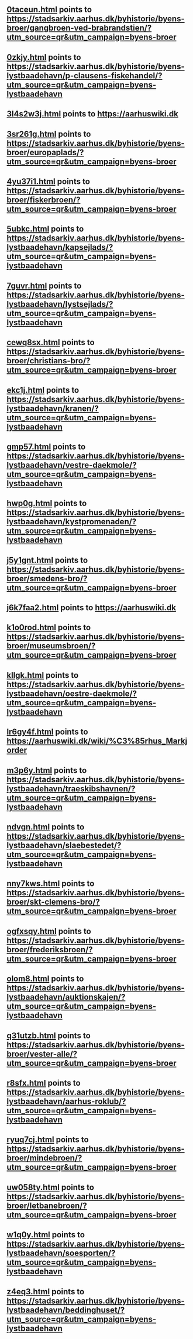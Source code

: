 [0taceun.html](https://stadsarkiv.aarhus.dk/byhistorie/byens-broer/gangbroen-ved-brabrandstien/?utm_source=qr&utm_campaign=byens-broer) points to https://stadsarkiv.aarhus.dk/byhistorie/byens-broer/gangbroen-ved-brabrandstien/?utm_source=qr&utm_campaign=byens-broer
---
[0zkjy.html](https://stadsarkiv.aarhus.dk/byhistorie/byens-lystbaadehavn/p-clausens-fiskehandel/?utm_source=qr&utm_campaign=byens-lystbaadehavn) points to https://stadsarkiv.aarhus.dk/byhistorie/byens-lystbaadehavn/p-clausens-fiskehandel/?utm_source=qr&utm_campaign=byens-lystbaadehavn
---
[3l4s2w3j.html](https://aarhuswiki.dk) points to https://aarhuswiki.dk
---
[3sr261g.html](https://stadsarkiv.aarhus.dk/byhistorie/byens-broer/europaplads/?utm_source=qr&utm_campaign=byens-broer) points to https://stadsarkiv.aarhus.dk/byhistorie/byens-broer/europaplads/?utm_source=qr&utm_campaign=byens-broer
---
[4yu37i1.html](https://stadsarkiv.aarhus.dk/byhistorie/byens-broer/fiskerbroen/?utm_source=qr&utm_campaign=byens-broer) points to https://stadsarkiv.aarhus.dk/byhistorie/byens-broer/fiskerbroen/?utm_source=qr&utm_campaign=byens-broer
---
[5ubkc.html](https://stadsarkiv.aarhus.dk/byhistorie/byens-lystbaadehavn/kapsejlads/?utm_source=qr&utm_campaign=byens-lystbaadehavn) points to https://stadsarkiv.aarhus.dk/byhistorie/byens-lystbaadehavn/kapsejlads/?utm_source=qr&utm_campaign=byens-lystbaadehavn
---
[7guvr.html](https://stadsarkiv.aarhus.dk/byhistorie/byens-lystbaadehavn/lystsejlads/?utm_source=qr&utm_campaign=byens-lystbaadehavn) points to https://stadsarkiv.aarhus.dk/byhistorie/byens-lystbaadehavn/lystsejlads/?utm_source=qr&utm_campaign=byens-lystbaadehavn
---
[cewq8sx.html](https://stadsarkiv.aarhus.dk/byhistorie/byens-broer/christians-bro/?utm_source=qr&utm_campaign=byens-broer) points to https://stadsarkiv.aarhus.dk/byhistorie/byens-broer/christians-bro/?utm_source=qr&utm_campaign=byens-broer
---
[ekc1j.html](https://stadsarkiv.aarhus.dk/byhistorie/byens-lystbaadehavn/kranen/?utm_source=qr&utm_campaign=byens-lystbaadehavn) points to https://stadsarkiv.aarhus.dk/byhistorie/byens-lystbaadehavn/kranen/?utm_source=qr&utm_campaign=byens-lystbaadehavn
---
[gmp57.html](https://stadsarkiv.aarhus.dk/byhistorie/byens-lystbaadehavn/vestre-daekmole/?utm_source=qr&utm_campaign=byens-lystbaadehavn) points to https://stadsarkiv.aarhus.dk/byhistorie/byens-lystbaadehavn/vestre-daekmole/?utm_source=qr&utm_campaign=byens-lystbaadehavn
---
[hwp0g.html](https://stadsarkiv.aarhus.dk/byhistorie/byens-lystbaadehavn/kystpromenaden/?utm_source=qr&utm_campaign=byens-lystbaadehavn) points to https://stadsarkiv.aarhus.dk/byhistorie/byens-lystbaadehavn/kystpromenaden/?utm_source=qr&utm_campaign=byens-lystbaadehavn
---
[j5y1gnt.html](https://stadsarkiv.aarhus.dk/byhistorie/byens-broer/smedens-bro/?utm_source=qr&utm_campaign=byens-broer) points to https://stadsarkiv.aarhus.dk/byhistorie/byens-broer/smedens-bro/?utm_source=qr&utm_campaign=byens-broer
---
[j6k7faa2.html](https://aarhuswiki.dk) points to https://aarhuswiki.dk
---
[k1o0rod.html](https://stadsarkiv.aarhus.dk/byhistorie/byens-broer/museumsbroen/?utm_source=qr&utm_campaign=byens-broer) points to https://stadsarkiv.aarhus.dk/byhistorie/byens-broer/museumsbroen/?utm_source=qr&utm_campaign=byens-broer
---
[kllgk.html](https://stadsarkiv.aarhus.dk/byhistorie/byens-lystbaadehavn/oestre-daekmole/?utm_source=qr&utm_campaign=byens-lystbaadehavn) points to https://stadsarkiv.aarhus.dk/byhistorie/byens-lystbaadehavn/oestre-daekmole/?utm_source=qr&utm_campaign=byens-lystbaadehavn
---
[lr6gy4f.html](https://aarhuswiki.dk/wiki/%C3%85rhus_Markjorder) points to https://aarhuswiki.dk/wiki/%C3%85rhus_Markjorder
---
[m3p6y.html](https://stadsarkiv.aarhus.dk/byhistorie/byens-lystbaadehavn/traeskibshavnen/?utm_source=qr&utm_campaign=byens-lystbaadehavn) points to https://stadsarkiv.aarhus.dk/byhistorie/byens-lystbaadehavn/traeskibshavnen/?utm_source=qr&utm_campaign=byens-lystbaadehavn
---
[ndvgn.html](https://stadsarkiv.aarhus.dk/byhistorie/byens-lystbaadehavn/slaebestedet/?utm_source=qr&utm_campaign=byens-lystbaadehavn) points to https://stadsarkiv.aarhus.dk/byhistorie/byens-lystbaadehavn/slaebestedet/?utm_source=qr&utm_campaign=byens-lystbaadehavn
---
[nny7kws.html](https://stadsarkiv.aarhus.dk/byhistorie/byens-broer/skt-clemens-bro/?utm_source=qr&utm_campaign=byens-broer) points to https://stadsarkiv.aarhus.dk/byhistorie/byens-broer/skt-clemens-bro/?utm_source=qr&utm_campaign=byens-broer
---
[ogfxsqy.html](https://stadsarkiv.aarhus.dk/byhistorie/byens-broer/frederiksbroen/?utm_source=qr&utm_campaign=byens-broer) points to https://stadsarkiv.aarhus.dk/byhistorie/byens-broer/frederiksbroen/?utm_source=qr&utm_campaign=byens-broer
---
[olom8.html](https://stadsarkiv.aarhus.dk/byhistorie/byens-lystbaadehavn/auktionskajen/?utm_source=qr&utm_campaign=byens-lystbaadehavn) points to https://stadsarkiv.aarhus.dk/byhistorie/byens-lystbaadehavn/auktionskajen/?utm_source=qr&utm_campaign=byens-lystbaadehavn
---
[q31utzb.html](https://stadsarkiv.aarhus.dk/byhistorie/byens-broer/vester-alle/?utm_source=qr&utm_campaign=byens-broer) points to https://stadsarkiv.aarhus.dk/byhistorie/byens-broer/vester-alle/?utm_source=qr&utm_campaign=byens-broer
---
[r8sfx.html](https://stadsarkiv.aarhus.dk/byhistorie/byens-lystbaadehavn/aarhus-roklub/?utm_source=qr&utm_campaign=byens-lystbaadehavn) points to https://stadsarkiv.aarhus.dk/byhistorie/byens-lystbaadehavn/aarhus-roklub/?utm_source=qr&utm_campaign=byens-lystbaadehavn
---
[ryuq7cj.html](https://stadsarkiv.aarhus.dk/byhistorie/byens-broer/mindebroen/?utm_source=qr&utm_campaign=byens-broer) points to https://stadsarkiv.aarhus.dk/byhistorie/byens-broer/mindebroen/?utm_source=qr&utm_campaign=byens-broer
---
[uw058ty.html](https://stadsarkiv.aarhus.dk/byhistorie/byens-broer/letbanebroen/?utm_source=qr&utm_campaign=byens-broer) points to https://stadsarkiv.aarhus.dk/byhistorie/byens-broer/letbanebroen/?utm_source=qr&utm_campaign=byens-broer
---
[w1q0y.html](https://stadsarkiv.aarhus.dk/byhistorie/byens-lystbaadehavn/soesporten/?utm_source=qr&utm_campaign=byens-lystbaadehavn) points to https://stadsarkiv.aarhus.dk/byhistorie/byens-lystbaadehavn/soesporten/?utm_source=qr&utm_campaign=byens-lystbaadehavn
---
[z4eq3.html](https://stadsarkiv.aarhus.dk/byhistorie/byens-lystbaadehavn/beddinghuset/?utm_source=qr&utm_campaign=byens-lystbaadehavn) points to https://stadsarkiv.aarhus.dk/byhistorie/byens-lystbaadehavn/beddinghuset/?utm_source=qr&utm_campaign=byens-lystbaadehavn
---

